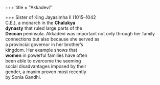 +++
title = "Akkadevi"

+++
Sister of King Jayasimha II (1015–1042  
C.E.), a monarch in the **Chalukya**  
**dynasty** that ruled large parts of the  
**Deccan** peninsula. Akkadevi was important not only through her family connections but also because she served as  
a provincial governor in her brother’s  
kingdom. Her example shows that  
**women** in powerful families have often  
been able to overcome the seeming  
social disadvantages imposed by their  
gender, a maxim proven most recently  
by Sonia Gandhi.